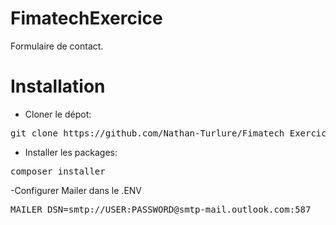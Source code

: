 # FimatechExercice

Formulaire de contact.


<h1> Installation </h1>

- Cloner le dépot:
<pre>git clone https://github.com/Nathan-Turlure/Fimatech_Exercice.git</pre>

- Installer les packages:
<pre>composer installer</pre>

-Configurer Mailer dans le .ENV
<pre>MAILER_DSN=smtp://USER:PASSWORD@smtp-mail.outlook.com:587</pre>
